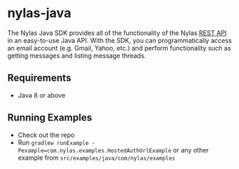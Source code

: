 # nylas-java

The Nylas Java SDK provides all of the functionality of the Nylas [REST API](https://docs.nylas.com/reference) in an easy-to-use Java API. With the SDK, you can programmatically access an email account (e.g. Gmail, Yahoo, etc.) and perform functionality such as getting messages and listing message threads.

## Requirements
- Java 8 or above

## Running Examples
- Check out the repo
- Run `gradlew runExample -Pexample=com.nylas.examples.HostedAuthUrlExample` or any other example from `src/examples/java/com/nylas/examples`
